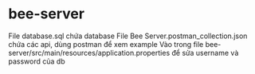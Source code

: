 # bee-server
File database.sql chứa database
File Bee Server.postman_collection.json chứa các api, dùng postman để xem example
Vào trong file bee-server/src/main/resources/application.properties để sửa username và password của db
